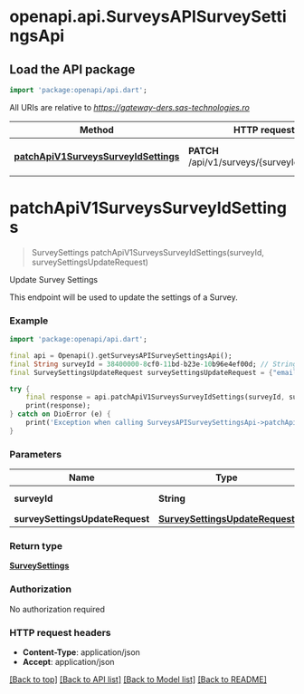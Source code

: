 # openapi.api.SurveysAPISurveySettingsApi

## Load the API package
```dart
import 'package:openapi/api.dart';
```

All URIs are relative to *https://gateway-ders.sas-technologies.ro*

Method | HTTP request | Description
------------- | ------------- | -------------
[**patchApiV1SurveysSurveyIdSettings**](SurveysAPISurveySettingsApi.md#patchapiv1surveyssurveyidsettings) | **PATCH** /api/v1/surveys/{surveyId}/settings | Update Survey Settings


# **patchApiV1SurveysSurveyIdSettings**
> SurveySettings patchApiV1SurveysSurveyIdSettings(surveyId, surveySettingsUpdateRequest)

Update Survey Settings

This endpoint will be used to update the settings of a Survey.

### Example
```dart
import 'package:openapi/api.dart';

final api = Openapi().getSurveysAPISurveySettingsApi();
final String surveyId = 38400000-8cf0-11bd-b23e-10b96e4ef00d; // String | The id of the survey
final SurveySettingsUpdateRequest surveySettingsUpdateRequest = {"emailTemplateId":"88c03185-5245-4609-8526-8fc7b50c798a","receiversGroups":["atendee","sponsor"],"sentAt":"2022-12-01 12:00","neededFor":"EVENT"}; // SurveySettingsUpdateRequest | 

try {
    final response = api.patchApiV1SurveysSurveyIdSettings(surveyId, surveySettingsUpdateRequest);
    print(response);
} catch on DioError (e) {
    print('Exception when calling SurveysAPISurveySettingsApi->patchApiV1SurveysSurveyIdSettings: $e\n');
}
```

### Parameters

Name | Type | Description  | Notes
------------- | ------------- | ------------- | -------------
 **surveyId** | **String**| The id of the survey | 
 **surveySettingsUpdateRequest** | [**SurveySettingsUpdateRequest**](SurveySettingsUpdateRequest.md)|  | [optional] 

### Return type

[**SurveySettings**](SurveySettings.md)

### Authorization

No authorization required

### HTTP request headers

 - **Content-Type**: application/json
 - **Accept**: application/json

[[Back to top]](#) [[Back to API list]](../README.md#documentation-for-api-endpoints) [[Back to Model list]](../README.md#documentation-for-models) [[Back to README]](../README.md)

